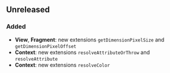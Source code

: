 ## Unreleased
### Added
- **View**, **Fragment**: new extensions `getDimensionPixelSize` and `getDimensionPixelOffset`
- **Context**: new extensions `resolveAttributeOrThrow` and `resolveAttribute`
- **Context**: new extensions `resolveColor`

